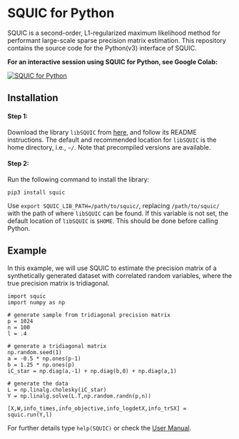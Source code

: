 # SQUIC for Python
SQUIC is a second-order, L1-regularized maximum likelihood method for performant large-scale sparse precision matrix estimation. This repository contains the source code for the Python(v3) interface of SQUIC. 

**For an interactive session using SQUIC for Python, see Google Colab:**

[![SQUIC for Python](https://colab.research.google.com/assets/colab-badge.svg)](https://colab.research.google.com/drive/1iQB5hz07UMd5C1PR3w3xM3306BVcFGiO?usp=sharing)

## Installation

#### Step 1:
Download the library $\mathtt{libSQUIC}$ from [here](www.gitlab.ci.inf.usi.ch/SQUIC/lib), and follow its README instructions. The default and recommended location for $\mathtt{libSQUIC}$ is the home directory, i.e., ``~/``. Note that precompiled versions are available.

#### Step 2:
Run the following command to install the library:
```angular2
pip3 install squic
```
Use ```export SQUIC_LIB_PATH=/path/to/squic/```, replacing ```/path/to/squic/``` with the path of where $\mathtt{libSQUIC}$ can be found.
If this variable is not set, the default location of $\mathtt{libSQUIC}$ is ```$HOME```.
This should be done before calling Python.

## Example
In this example, we will use SQUIC to estimate the precision matrix of a synthetically generated dataset with correlated random variables, where the true precision matrix is tridiagonal.

```angular2
import squic
import numpy as np

# generate sample from tridiagonal precision matrix
p = 1024
n = 100
l = .4

# generate a tridiagonal matrix
np.random.seed(1)
a = -0.5 * np.ones(p-1)
b = 1.25 * np.ones(p)
iC_star = np.diag(a,-1) + np.diag(b,0) + np.diag(a,1)

# generate the data
L = np.linalg.cholesky(iC_star)
Y = np.linalg.solve(L.T,np.random.randn(p,n))

[X,W,info_times,info_objective,info_logdetX,info_trSX] = squic.run(Y,l)
```
For further details type ``help(SQUIC)`` or check the [User Manual](https://www.gitlab.ci.inf.usi.ch/SQUIC/gitlab-profile/-/raw/main/SQUIC_User_Manual.pdf).

